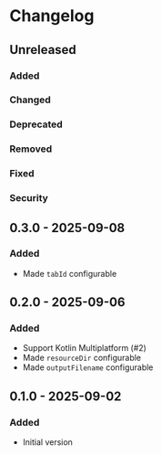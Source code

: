 # Changelog

## Unreleased

### Added

### Changed

### Deprecated

### Removed

### Fixed

### Security

## 0.3.0 - 2025-09-08

### Added

- Made `tabId` configurable

## 0.2.0 - 2025-09-06

### Added

- Support Kotlin Multiplatform (#2)
- Made `resourceDir` configurable
- Made `outputFilename` configurable

## 0.1.0 - 2025-09-02

### Added

- Initial version
